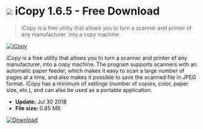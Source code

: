 # ![](https://cdn.softexe.net/static/icon/a/icopy-3443.png) iCopy 1.6.5 - Free Download

> iCopy is a free utility that allows you to turn a scanner and printer of any manufacturer, into a copy machine

[![iCopy](https://gallery.dpcdn.pl/imgc/Tools/83827/g_-_420x350_1.5_-_x894baaa3-b6b3-4324-ade4-2e74d021d361.png)](https://softexe.net/win/system/extensions/icopy:cddc.html)

iCopy is a free utility that allows you to turn a scanner and printer of any manufacturer, into a copy machine. The program supports scanners with an automatic paper feeder, which makes it easy to scan a large number of pages at a time, and also makes it possible to save the scanned file in JPEG format. iCopy has a minimum of settings (number of copies, color, paper size, etc.), and can also be used as a portable application.


- **Update:** Jul 30 2018
- **File size:** 0.85 MB

[![Download](https://cdn.softexe.net/static/img/download.png)](https://softexe.net/win/system/extensions/icopy:cddc.html)

